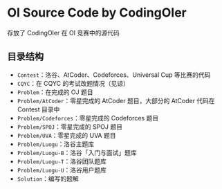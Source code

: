 # OI Source Code by CodingOIer

存放了 CodingOIer 在 OI 竞赛中的源代码

## 目录结构

- `Contest`：洛谷、AtCoder、Codeforces、Universal Cup 等比赛的代码
- `CQYC`：在 CQYC 的考试改题情况（见谅）
- `Problem`：在完成的 OJ 题目
- `Problem/AtCoder`：零星完成的 AtCoder 题目，大部分的 AtCoder 代码在 Contest 目录中
- `Problem/Codeforces`：零星完成的 Codeforces 题目
- `Problem/SPOJ`：零星完成的 SPOJ 题目
- `Problem/UVA`：零星完成的 UVA 题目
- `Problem/Luogu`：洛谷主题库
- `Problem/Luogu-B`：洛谷「入门与面试」题库
- `Problem/Luogu-T`：洛谷团队题库
- `Problem/Luogu-U`：洛谷用户题库
- `Solution`：编写的题解
